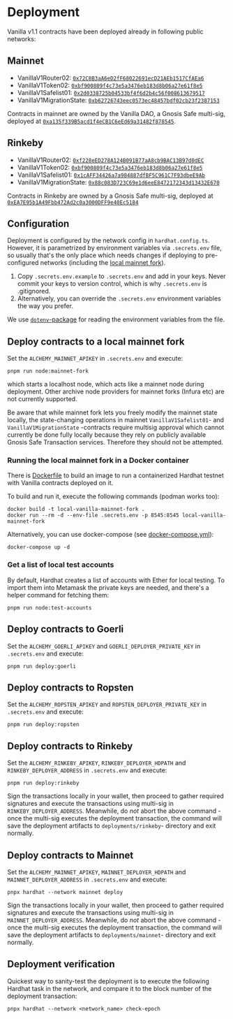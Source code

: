 # Deployment

Vanilla v1.1 contracts have been deployed already in following public networks:

## Mainnet

- VanillaV1Router02: [`0x72C8B3aA6eD2fF68022691ecD21AEb1517CfAEa6`](https://etherscan.io/address/0x72C8B3aA6eD2fF68022691ecD21AEb1517CfAEa6)
- VanillaV1Token02: [`0xbf900809f4c73e5a3476eb183d8b06a27e61f8e5`](https://etherscan.io/address/0xbf900809f4c73e5a3476eb183d8b06a27e61f8e5)
- VanillaV1Safelist01: [`0x2d0338725b04533bf4f6d2b4c56f008613679517`](https://etherscan.io/address/0x2d0338725b04533bf4f6d2b4c56f008613679517)
- VanillaV1MigrationState: [`0xb62726743eec0573ec48457bdf02cb23f2387153`](https://etherscan.io/address/0xb62726743eec0573ec48457bdf02cb23f2387153)

Contracts in mainnet are owned by the Vanilla DAO, a Gnosis Safe multi-sig, deployed at [`0xa135f339B5acd1f4eCB1C6eEd69a31482f878545`](https://etherscan.io/address/0xa135f339B5acd1f4eCB1C6eEd69a31482f878545).

## Rinkeby

- VanillaV1Router02: [`0xf228eED278A124B091B77aA8cb9BAC13B97d0dEC`](https://rinkeby.etherscan.io/address/0xf228eED278A124B091B77aA8cb9BAC13B97d0dEC)
- VanillaV1Token02: [`0xbf900809f4c73e5a3476eb183d8b06a27e61f8e5`](https://rinkeby.etherscan.io/address/0xbf900809f4c73e5a3476eb183d8b06a27e61f8e5)
- VanillaV1Safelist01: [`0x1cAFF34426a7a984887dfBF5C961C7F93dbeE9Ab`](https://rinkeby.etherscan.io/address/0x1cAFF34426a7a984887dfBF5C961C7F93dbeE9Ab)
- VanillaV1MigrationState: [`0x88c083D723C69e1d6eeE8472172343d13432E670`](https://rinkeby.etherscan.io/address/0x88c083D723C69e1d6eeE8472172343d13432E670)

Contracts in Rinkeby are owned by a Gnosis Safe multi-sig, deployed at [`0xEA7E95b1A49Fbb472Ad2c0a3000DFF9e40Ec5184`](https://rinkeby.etherscan.io/address/0xea7e95b1a49fbb472ad2c0a3000dff9e40ec5184)

## Configuration

Deployment is configured by the network config in `hardhat.config.ts`.
However, it is parametrized by environment variables via `.secrets.env` file, so usually that's the only place which needs changes if deploying to pre-configured networks (including the [local mainnet fork](#deploy-contracts-to-a-local-mainnet-fork)).

1. Copy `.secrets.env.example` to `.secrets.env` and add in your keys. Never commit your keys to version control, which
   is why `.secrets.env` is .gitignored.
2. Alternatively, you can override the `.secrets.env` environment variables the way you prefer.

We use [`dotenv`-package](https://www.npmjs.com/package/dotenv) for reading the environment variables from the file.

## Deploy contracts to a local mainnet fork

Set the `ALCHEMY_MAINNET_APIKEY` in `.secrets.env` and execute:

```shell
pnpm run node:mainnet-fork
```

which starts a localhost node, which acts like a mainnet node during deployment. Other archive node providers for mainnet forks (Infura etc) are not currently supported.

Be aware that while mainnet fork lets you freely modify the mainnet state locally, the state-changing operations in mainnet `VanillaV1Safelist01`- and `VanillaV1MigrationState` -contracts require multisig approval which cannot currently be done fully locally because they rely on publicly available Gnosis Safe Transaction services. Therefore they should not be attempted.

### Running the local mainnet fork in a Docker container

There is [Dockerfile](Dockerfile) to build an image to run a containerized Hardhat testnet with Vanilla contracts deployed on it.

To build and run it, execute the following commands (podman works too):

```
docker build -t local-vanilla-mainnet-fork .
docker run --rm -d --env-file .secrets.env -p 8545:8545 local-vanilla-mainnet-fork
```

Alternatively, you can use docker-compose (see [docker-compose.yml](docker-compose.yml)):

```shell
docker-compose up -d
```

### Get a list of local test accounts
By default, Hardhat creates a list of accounts with Ether for local testing. To import them into Metamask the private keys are needed, and there's a helper command for fetching them:

```shell
pnpm run node:test-accounts
```

## Deploy contracts to Goerli

Set the `ALCHEMY_GOERLI_APIKEY` and `GOERLI_DEPLOYER_PRIVATE_KEY` in `.secrets.env` and execute:

```shell
pnpm run deploy:goerli
```

## Deploy contracts to Ropsten

Set the `ALCHEMY_ROPSTEN_APIKEY` and `ROPSTEN_DEPLOYER_PRIVATE_KEY` in `.secrets.env` and execute:

```shell
pnpm run deploy:ropsten
```

## Deploy contracts to Rinkeby

Set the `ALCHEMY_RINKEBY_APIKEY`, `RINKEBY_DEPLOYER_HDPATH` and `RINKEBY_DEPLOYER_ADDRESS` in `.secrets.env` and execute:

```shell
pnpm run deploy:rinkeby
```

Sign the transactions locally in your wallet, then proceed to gather required signatures and execute the transactions using multi-sig in `RINKEBY_DEPLOYER_ADDRESS`.
Meanwhile, do _not_ abort the above command - once the multi-sig executes the deployment transaction, the command will save the deployment artifacts to `deployments/rinkeby`- directory and exit normally.

## Deploy contracts to Mainnet

Set the `ALCHEMY_MAINNET_APIKEY`, `MAINNET_DEPLOYER_HDPATH` and `MAINNET_DEPLOYER_ADDRESS` in `.secrets.env` and execute:

```shell
pnpx hardhat --network mainnet deploy
```

Sign the transactions locally in your wallet, then proceed to gather required signatures and execute the transactions using multi-sig in `MAINNET_DEPLOYER_ADDRESS`.
Meanwhile, do _not_ abort the above command - once the multi-sig executes the deployment transaction, the command will save the deployment artifacts to `deployments/mainnet`- directory and exit normally.

## Deployment verification

Quickest way to sanity-test the deployment is to execute the following Hardhat task in the network, and compare it to the block number of the deployment transaction:
```shell
pnpx hardhat --network <network_name> check-epoch
```
